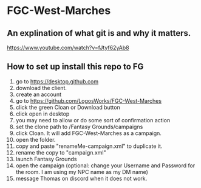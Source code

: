 # FGC-West-Marches
## An explination of what git is and why it matters.
https://www.youtube.com/watch?v=fJtyf62yAb8
## How to set up install this repo to FG
1. go to https://desktop.github.com
2. download the client.
3. create an account
4. go to https://github.com/LogosWorks/FGC-West-Marches
5. click the green Cloan or Download button
6. click open in desktop
7. you may need to allow or do some sort of confirmation action
8. set the clone path to /Fantasy Grounds/campaigns
9. click Cloan. It will add FGC-West-Marches as a campaign.
10. open the folder.
11. copy and paste "renameMe-campaign.xml" to duplicate it.
12. rename the copy to "campaign.xml"
13. launch Fantasy Grounds
14. open the campaign (optional: change your Username and Password for the room. I am using my NPC name as my DM name)
15. message Thomas on discord when it does not work.
